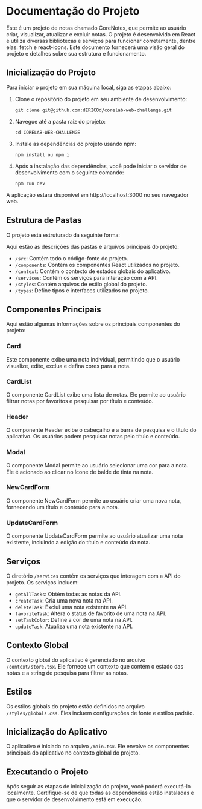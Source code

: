 # Documentação do Projeto

Este é um projeto de notas chamado CoreNotes, que permite ao usuário criar, visualizar, atualizar e excluir notas. O projeto é desenvolvido em React e utiliza diversas bibliotecas e serviços para funcionar corretamente, dentre elas: fetch e react-icons. Este documento fornecerá uma visão geral do projeto e detalhes sobre sua estrutura e funcionamento.

## Inicialização do Projeto

Para iniciar o projeto em sua máquina local, siga as etapas abaixo:

1. Clone o repositório do projeto em seu ambiente de desenvolvimento:

   ```
   git clone git@github.com:dERICOd/corelab-web-challenge.git
   ```

2. Navegue até a pasta raiz do projeto:

   ```
   cd CORELAB-WEB-CHALLENGE
   ```

3. Instale as dependências do projeto usando npm:

   ```
   npm install ou npm i
   ```

4. Após a instalação das dependências, você pode iniciar o servidor de desenvolvimento com o seguinte comando:

   ```
   npm run dev
   ```

A aplicação estará disponível em http://localhost:3000 no seu navegador web.

## Estrutura de Pastas

O projeto está estruturado da seguinte forma:

Aqui estão as descrições das pastas e arquivos principais do projeto:

- `/src`: Contém todo o código-fonte do projeto.
- `/components`: Contém os componentes React utilizados no projeto.
- `/context`: Contém o contexto de estados globais do aplicativo.
- `/services`: Contém os serviços para interação com a API.
- `/styles`: Contém arquivos de estilo global do projeto.
- `/types`: Define tipos e interfaces utilizados no projeto.

## Componentes Principais

Aqui estão algumas informações sobre os principais componentes do projeto:

### Card

Este componente exibe uma nota individual, permitindo que o usuário visualize, edite, exclua e defina cores para a nota.

### CardList

O componente CardList exibe uma lista de notas. Ele permite ao usuário filtrar notas por favoritos e pesquisar por título e conteúdo.

### Header

O componente Header exibe o cabeçalho e a barra de pesquisa e o título do aplicativo. Os usuários podem pesquisar notas pelo título e conteúdo.

### Modal

O componente Modal permite ao usuário selecionar uma cor para a nota. Ele é acionado ao clicar no ícone de balde de tinta na nota.

### NewCardForm

O componente NewCardForm permite ao usuário criar uma nova nota, fornecendo um título e conteúdo para a nota.

### UpdateCardForm

O componente UpdateCardForm permite ao usuário atualizar uma nota existente, incluindo a edição do título e conteúdo da nota.

## Serviços

O diretório `/services` contém os serviços que interagem com a API do projeto. Os serviços incluem:

- `getAllTasks`: Obtém todas as notas da API.
- `createTask`: Cria uma nova nota na API.
- `deleteTask`: Exclui uma nota existente na API.
- `favoriteTask`: Altera o status de favorito de uma nota na API.
- `setTaskColor`: Define a cor de uma nota na API.
- `updateTask`: Atualiza uma nota existente na API.

## Contexto Global

O contexto global do aplicativo é gerenciado no arquivo `/context/store.tsx`. Ele fornece um contexto que contém o estado das notas e a string de pesquisa para filtrar as notas.

## Estilos

Os estilos globais do projeto estão definidos no arquivo `/styles/globals.css`. Eles incluem configurações de fonte e estilos padrão.

## Inicialização do Aplicativo

O aplicativo é iniciado no arquivo `/main.tsx`. Ele envolve os componentes principais do aplicativo no contexto global do projeto.

## Executando o Projeto

Após seguir as etapas de inicialização do projeto, você poderá executá-lo localmente. Certifique-se de que todas as dependências estão instaladas e que o servidor de desenvolvimento está em execução.
